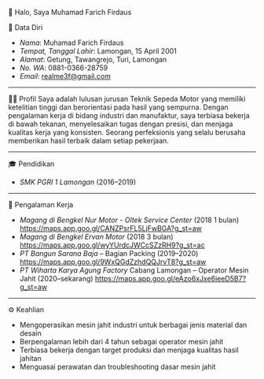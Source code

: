 👋 Halo, Saya Muhamad Farich Firdaus

📌 Data Diri
- *Nama*: Muhamad Farich Firdaus  
- *Tempat, Tanggal Lahir*: Lamongan, 15 April 2001  
- *Alamat*: Getung, Tawangrejo, Turi, Lamongan  
- *No. WA*: 0881-0366-28759  
- *Email*: realme3f@gmail.com  

---

🧑‍🔧 Profil
Saya adalah lulusan jurusan Teknik Sepeda Motor yang memiliki ketelitian tinggi dan berorientasi pada hasil yang sempurna. Dengan pengalaman kerja di bidang industri dan manufaktur, saya terbiasa bekerja di bawah tekanan, menyelesaikan tugas dengan presisi, dan menjaga kualitas kerja yang konsisten. Seorang perfeksionis yang selalu berusaha memberikan hasil terbaik dalam setiap pekerjaan.

---

🎓 Pendidikan
- *SMK PGRI 1 Lamongan* (2016–2019)

---

💼 Pengalaman Kerja
- *Magang di Bengkel Nur Motor - Oltek Service Center* (2018 1 bulan) https://maps.app.goo.gl/CANZPsrFL5LjFwBGA?g_st=aw 
- *Magang di Bengkel Ervan Motor* (2018 3 bulan) https://maps.app.goo.gl/wyYUrdcJWCcSZzRH9?g_st=ac 
- *PT Bangun Sarana Baja* – Bagian Packing (2019–2020)  https://maps.app.goo.gl/9WxQGdZzhdQQJrvT8?g_st=aw 
- *PT Wiharta Karya Agung Factory* Cabang Lamongan – Operator Mesin Jahit (2020–sekarang) https://maps.app.goo.gl/eAzo6xJxe6ieeD5B7?g_st=aw 

---

⚙ Keahlian
- Mengoperasikan mesin jahit industri untuk berbagai jenis material dan desain  
- Berpengalaman lebih dari 4 tahun sebagai operator mesin jahit  
- Terbiasa bekerja dengan target produksi dan menjaga kualitas hasil jahitan  
- Menguasai perawatan dan troubleshooting dasar mesin jahit

<!--
**Farich150401/Farich150401** is a ✨ _special_ ✨ repository because its `README.md` (this file) appears on your GitHub profile.

Here are some ideas to get you started:

- 🔭 I’m currently working on ...
- 🌱 I’m currently learning ...
- 👯 I’m looking to collaborate on ...
- 🤔 I’m looking for help with ...
- 💬 Ask me about ...
- 📫 How to reach me: ...
- 😄 Pronouns: ...
- ⚡ Fun fact: ...
-->
